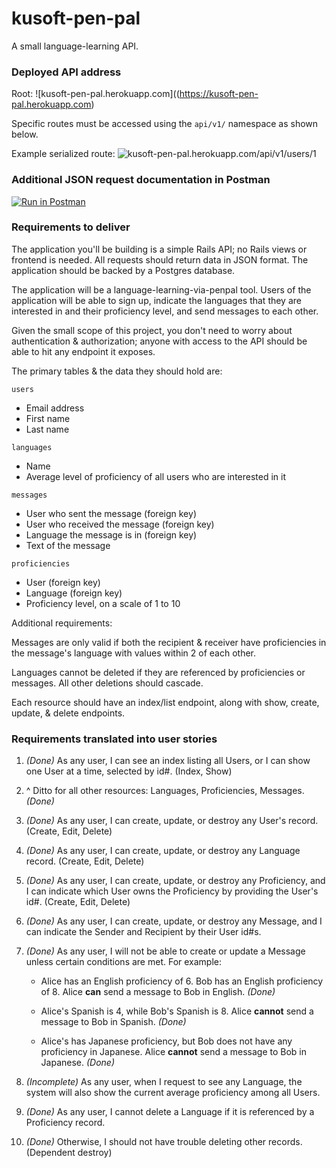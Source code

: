 # kusoft-pen-pal

A small language-learning API. 

### Deployed API address

Root: ![kusoft-pen-pal.herokuapp.com]((https://kusoft-pen-pal.herokuapp.com)

Specific routes must be accessed using the `api/v1/` namespace as shown below.

Example serialized route: ![kusoft-pen-pal.herokuapp.com/api/v1/users/1](https://kusoft-pen-pal.herokuapp.com/api/v1/users/1)

### Additional JSON request documentation in Postman

[![Run in Postman](https://run.pstmn.io/button.svg)](https://app.getpostman.com/run-collection/0b1788f79c9332fcc6bd)

### Requirements to deliver

The application you'll be building is a simple Rails API; no Rails views or frontend is needed. All requests should return data in JSON format. The application should be backed by a Postgres database.

The application will be a language-learning-via-penpal tool. Users of the application will be able to sign up, indicate the languages that they are interested in and their proficiency level, and send messages to each other.

Given the small scope of this project, you don't need to worry about authentication & authorization; anyone with access to the API should be able to hit any endpoint it exposes.

The primary tables & the data they should hold are:

`users`
 - Email address
 - First name
 - Last name

`languages`
 - Name
 - Average level of proficiency of all users who are interested in it

`messages`
 - User who sent the message (foreign key)
 - User who received the message (foreign key)
 - Language the message is in (foreign key)
 - Text of the message

`proficiencies`
 - User (foreign key)
 - Language (foreign key)
 - Proficiency level, on a scale of 1 to 10

Additional requirements:

Messages are only valid if both the recipient & receiver have proficiencies in the message's language with values within 2 of each other.

Languages cannot be deleted if they are referenced by proficiencies or messages. All other deletions should cascade.

Each resource should have an index/list endpoint, along with show, create, update, & delete endpoints.

### Requirements translated into user stories

1. *(Done)* As any user, I can see an index listing all Users, or I can show one User at a time, selected by id#. (Index, Show)

2. ^ Ditto for all other resources: Languages, Proficiencies, Messages. *(Done)*

3. *(Done)* As any user, I can create, update, or destroy any User's record. (Create, Edit, Delete)

4. *(Done)* As any user, I can create, update, or destroy any Language record. (Create, Edit, Delete)

5. *(Done)* As any user, I can create, update, or destroy any Proficiency, and I can indicate which User owns the Proficiency by providing the User's id#. (Create, Edit, Delete)

6. *(Done)* As any user, I can create, update, or destroy any Message, and I can indicate the Sender and Recipient by their User id#s.

7. *(Done)* As any user, I will not be able to create or update a Message unless certain conditions are met. For example:

    * Alice has an English proficiency of 6. Bob has an English proficiency of 8. Alice **can** send a message to Bob in English. *(Done)*

    * Alice's Spanish is 4, while Bob's Spanish is 8. Alice **cannot** send a message to Bob in Spanish. *(Done)*

    * Alice's has Japanese proficiency, but Bob does not have any proficiency in Japanese. Alice **cannot** send a message to Bob in Japanese. *(Done)*

8. *(Incomplete)* As any user, when I request to see any Language, the system will also show the current average proficiency among all Users. 

9. *(Done)* As any user, I cannot delete a Language if it is referenced by a Proficiency record. 

10. *(Done)* Otherwise, I should not have trouble deleting other records. (Dependent destroy)
